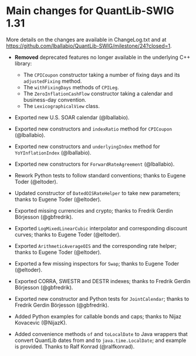 
Main changes for QuantLib-SWIG 1.31
===================================

More details on the changes are available in ChangeLog.txt and at
<https://github.com/lballabio/QuantLib-SWIG/milestone/24?closed=1>.

- **Removed** deprecated features no longer available in the
  underlying C++ library:
  - The `CPICoupon` constructor taking a number of fixing days and its
    `adjustedFixing` method.
  - The `withFixingDays` methods of `CPILeg`.
  - The `ZeroInflationCashFlow` constructor taking a calendar and
    business-day convention.
  - The `LexicographicalView` class.

- Exported new U.S. SOAR calendar (@lballabio).

- Exported new constructors and `indexRatio` method for `CPICoupon`
  (@lballabio).

- Exported new constructors and `underlyingIndex` method for
  `YoYInflationIndex` (@lballabio).

- Exported new constructors for `ForwardRateAgreement` (@lballabio).

- Rework Python tests to follow standard conventions; thanks to Eugene
  Toder (@eltoder).

- Updated constructor of `DatedOISRateHelper` to take new parameters;
  thanks to Eugene Toder (@eltoder).

- Exported missing currencies and crypto; thanks to Fredrik Gerdin
  Börjesson (@gbfredrik).

- Exported `LogMixedLinearCubic` interpolator and corresponding
  discount curves; thanks to Eugene Toder (@eltoder).

- Exported `ArithmeticAverageOIS` and the corresponding rate helper;
  thanks to Eugene Toder (@eltoder).

- Exported a few missing inspectors for `Swap`; thanks to Eugene Toder
  (@eltoder).

- Exported CORRA, SWESTR and DESTR indexes; thanks to Fredrik Gerdin
  Börjesson (@gbfredrik).

- Exported new constructor and Python tests for `JointCalendar`;
  thanks to Fredrik Gerdin Börjesson (@gbfredrik).

- Added Python examples for callable bonds and caps; thanks to Nijaz
  Kovacevic (@NijazK).

- Added convenience methods `of` and `toLocalDate` to Java wrappers
  that convert QuantLib dates from and to `java.time.LocalDate`; and
  example is provided.  Thanks to Ralf Konrad (@ralfkonrad).
